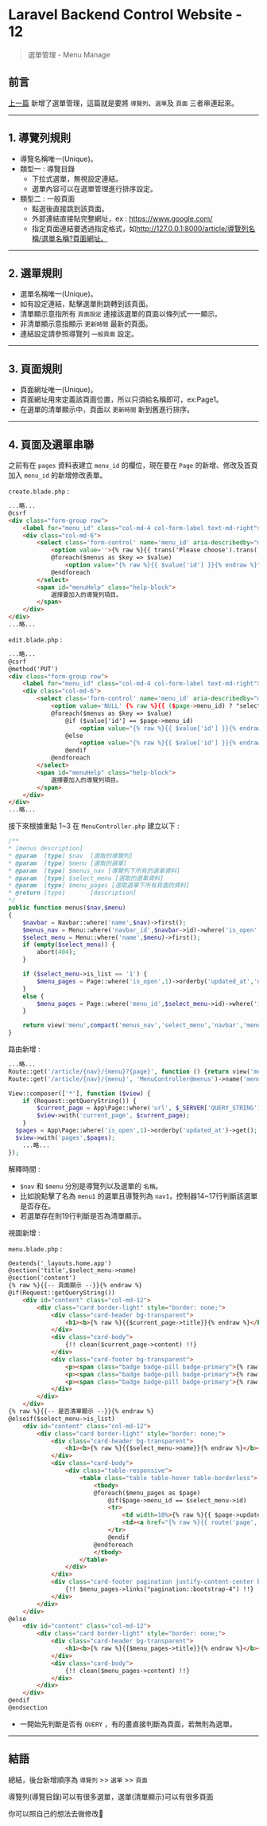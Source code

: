 # Laravel Backend Control Website - 12


> 選單管理 - Menu Manage

<!--more-->

## 前言

[上一篇](https://jhuei.com/code/2020/06/10/laravel-myweb-11.html) 新增了選單管理，這篇就是要將 `導覽列`、`選單`及 `頁面` 三者串連起來。

---

## 1. 導覽列規則

* 導覽名稱唯一(Unique)。
* 類型一 : 導覽目錄
  * 下拉式選單，無視設定連結。
  * 選單內容可以在選單管理進行排序設定。
* 類型二 : 一般頁面
  * 點選後直接跳到該頁面。
  * 外部連結直接貼完整網址，ex : <https://www.google.com/>
  * 指定頁面連結要透過指定格式，如<http://127.0.0.1:8000/article/導覽列名稱/選單名稱?頁面網址。>

---

## 2. 選單規則

* 選單名稱唯一(Unique)。
* 如有設定連結，點擊選單則跳轉到該頁面。
* 清單顯示意指所有 `頁面設定` 連接該選單的頁面以條列式一一顯示。
* 非清單顯示意指顯示 `更新時間` 最新的頁面。
* 連結設定請參照導覽列 `一般頁面` 設定。

---

## 3. 頁面規則

* 頁面網址唯一(Unique)。
* 頁面網址用來定義該頁面位置，所以只須給名稱即可，ex:Page1。
* 在選單的清單顯示中，頁面以 `更新時間` 新到舊進行排序。

---

## 4. 頁面及選單串聯

之前有在 `pages` 資料表建立 `menu_id` 的欄位，現在要在 `Page` 的新增、修改及首頁加入 `menu_id` 的新增修改表單。

`create.blade.php` :

```html
...略...
@csrf
<div class="form-group row">
    <label for="menu_id" class="col-md-4 col-form-label text-md-right">{% raw %}{{ trans('Menu') }}{% endraw %}</label>
    <div class="col-md-6">
        <select class='form-control' name='menu_id' aria-describedby="menuHelp">
            <option value=''>{% raw %}{{ trans('Please choose').trans('Menu') }}{% endraw %}</option>
            @foreach($menus as $key => $value)
                <option value="{% raw %}{{ $value['id'] }}{% endraw %}">{% raw %}{{ $value['name'] }}{% endraw %}</option>
            @endforeach
        </select>
        <span id="menuHelp" class="help-block">
            選擇要加入的導覽列項目。
        </span>
    </div>
</div>
...略...
```

`edit.blade.php` :

```html
...略...
@csrf
@method('PUT')
<div class="form-group row">
    <label for="menu_id" class="col-md-4 col-form-label text-md-right">{% raw %}{{ trans('Menu') }}{% endraw %}</label>
    <div class="col-md-6">
        <select class='form-control' name='menu_id' aria-describedby="menuHelp">
            <option value='NULL' {% raw %}{{ ($page->menu_id) ? "selected" : "" }}{% endraw %}>{% raw %}{{ trans('Please choose').trans('Menu') }}{% endraw %}</option>
            @foreach($menus as $key => $value)
                @if ($value['id'] == $page->menu_id)
                    <option value="{% raw %}{{ $value['id'] }}{% endraw %}" selected>{% raw %}{{ $value['name'] }}{% endraw %}</option>
                @else
                    <option value="{% raw %}{{ $value['id'] }}{% endraw %}">{% raw %}{{ $value['name'] }}{% endraw %}</option>
                @endif
            @endforeach
        </select>
        <span id="menuHelp" class="help-block">
            選擇要加入的導覽列項目。
        </span>
    </div>
</div>
...略...
```

接下來根據重點 1~3 在 `MenuController.php` 建立以下 :

```php
/**
* [menus description]
* @param  [type] $nav  [選取的導覽列]
* @param  [type] $menu [選取的選單]
* @param  [type] $menus_nav [導覽列下所有的選單資料]
* @param  [type] $select_menu [選取的選單資料]
* @param  [type] $menu_pages [選取選單下所有頁面的資料]
* @return [type]       [description]
*/
public function menus($nav,$menu)
{
    $navbar = Navbar::where('name',$nav)->first();
    $menus_nav = Menu::where('navbar_id',$navbar->id)->where('is_open',1)->orderby('sort')->get();
    $select_menu = Menu::where('name',$menu)->first();
    if (empty($select_menu)) {
        abort(404);
    }

    if ($select_menu->is_list == '1') {
        $menu_pages = Page::where('is_open',1)->orderby('updated_at','desc')->paginate(10);
    }
    else {
        $menu_pages = Page::where('menu_id',$select_menu->id)->where('is_open',1)->orderby('updated_at','desc')->first();
    }

    return view('menu',compact('menus_nav','select_menu','navbar','menu_pages'));
}
```

路由新增 :

```php
...略...
Route::get('/article/{nav}/{menu}?{page}', function () {return view('menu');})->name('page');
Route::get('/article/{nav}/{menu}', 'MenuController@menus')->name('menu');

View::composer(['*'], function ($view) {
    if (Request::getQueryString()) {
        $current_page = App\Page::where('url', $_SERVER['QUERY_STRING'])->first();
        $view->with('current_page', $current_page);
    }
  $pages = App\Page::where('is_open',1)->orderby('updated_at')->get();
  $view->with('pages',$pages);
    ...略...
});
```

解釋時間 :

* `$nav` 和 `$menu` 分別是導覽列以及選單的 `名稱`。
* 比如說點擊了名為 `menu1` 的選單且導覽列為 `nav1`，控制器14~17行判斷該選單是否存在。
* 若選單存在則19行判斷是否為清單顯示。

視圖新增 :

`menu.blade.php` :

```html
@extends('_layouts.home.app')
@section('title',$select_menu->name)
@section('content')
{% raw %}{{-- 頁面顯示 --}}{% endraw %}
@if(Request::getQueryString())
    <div id="content" class="col-md-12">
        <div class="card border-light" style="border: none;">
            <div class="card-header bg-transparent">
                <h1><b>{% raw %}{{$current_page->title}}{% endraw %}</b></h1>
            </div>
            <div class="card-body">
                {!! clean($current_page->content) !!}
            </div>
            <div class="card-footer bg-transparent">
                <p><span class="badge badge-pill badge-primary">{% raw %}{{ trans('Editor').' : '.$current_page->editor }}{% endraw %}</span></p>
                <p><span class="badge badge-pill badge-primary">{% raw %}{{ trans('Created_at').' : '.$current_page->created_at }}{% endraw %}</span></p>
                <p><span class="badge badge-pill badge-primary">{% raw %}{{ trans('Updated_at').' : '.$current_page->updated_at }}{% endraw %}</span></p>
            </div>
        </div>
    </div>
{% raw %}{{-- 是否清單顯示 --}}{% endraw %}
@elseif($select_menu->is_list)
    <div id="content" class="col-md-12">
        <div class="card border-light" style="border: none;">
            <div class="card-header bg-transparent">
                <h1><b>{% raw %}{{$select_menu->name}}{% endraw %}</b></h1>
            </div>
            <div class="card-body">
                <div class="table-responsive">
                    <table class="table table-hover table-borderless">
                        <tbody>
                        @foreach($menu_pages as $page)
                            @if($page->menu_id == $select_menu->id)
                            <tr>
                                <td width=10%>{% raw %}{{ $page->updated_at->format('Y/m/d') }}{% endraw %}</td>
                                <td><a href="{% raw %}{{ route('page', [$navbar->name,$select_menu->name,$page->url]) }}{% endraw %}">{% raw %}{{ $page->title }}{% endraw %}</a></td>
                            </tr>
                            @endif
                        @endforeach
                        </tbody>
                    </table>
                </div>
            </div>
            <div class="card-footer pagination justify-content-center bg-transparent">
                {!! $menu_pages->links("pagination::bootstrap-4") !!}
            </div>
        </div>
    </div>
@else
    <div id="content" class="col-md-12">
        <div class="card border-light" style="border: none;">
            <div class="card-header bg-transparent">
                <h1><b>{% raw %}{{$menu_pages->title}}{% endraw %}</b></h1>
            </div>
            <div class="card-body">
                {!! clean($menu_pages->content) !!}
            </div>
        </div>
    </div>
@endif
@endsection
```

* 一開始先判斷是否有 `QUERY` ，有的畫直接判斷為頁面，若無則為選單。

---

## 結語

總結，後台新增順序為 `導覽列` >> `選單` >> `頁面`

導覽列(導覽目錄)可以有很多選單，選單(清單顯示)可以有很多頁面

你可以照自己的想法去做修改🥱

